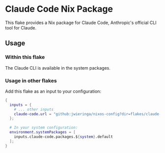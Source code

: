 # Claude Code Nix Package

This flake provides a Nix package for Claude Code, Anthropic's official CLI tool for Claude.

## Usage

### Within this flake

The Claude CLI is available in the system packages.

### Usage in other flakes

Add this flake as an input to your configuration:

```nix
{
  inputs = {
    # ... other inputs
    claude-code.url = "github:jwieringa/nixos-config?dir=flakes/claude-code";
  };
  
  # In your system configuration:
  environment.systemPackages = [
    inputs.claude-code.packages.${system}.default
  ];
}
```
